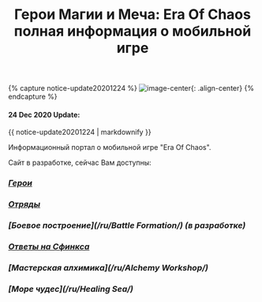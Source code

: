 ﻿---
title: "Герои Магии и Меча: Era Of Chaos полная информация о мобильной игре"
excerpt: "Русская версия Era of Chaos, Era of Chaos Wiki. Complete information about the Era Of Chaos: Units, Heroes, Items, Artifacts, Quests and more. Be strongest player with us. Information about future updates and events."
author_profile: false
last_modified_at: 2021-02-12
author_profile: false
lang: ru
toc: false
classes: wide
sidebar:
  nav: "docs_ru"
---

{% capture notice-update20201224 %}
![image-center](/assets/images/xmass2021.jpg){: .align-center}
{% endcapture %}

<div class="notice--danger">
  <h4 class="no_toc">24 Dec 2020 Update:</h4>
  {{ notice-update20201224 | markdownify }}
</div>

Информационный портал о мобильной игре "Era Of Chaos".

Сайт в разработке, сейчас Вам доступны:
### <i class="fas fa-chess-king"/>  [Герои](/ru/heroes/) 
### <i class="fab fa-optin-monster"/>  [Отряды](/ru/units/)
### <i class="fab fa-battle-net"/>  [Боевое построение](/ru/Battle Formation/) (в разработке)
### <i class="fas fa-question-circle"/>  [Ответы на Сфинкса](/ru/sphinx/)
### <i class="fas fa-place-of-worship"/>  [Мастерская алхимика](/ru/Alchemy Workshop/)
### <i class="fas fa-water"/>  [Море чудес](/ru/Healing Sea/)



